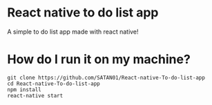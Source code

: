 # React native to do list app

A simple to do list app made with react native!

# How do I run it on my machine?

```
git clone https://github.com/SATAN01/React-native-To-do-list-app
cd React-native-To-do-list-app
npm install
react-native start
```
